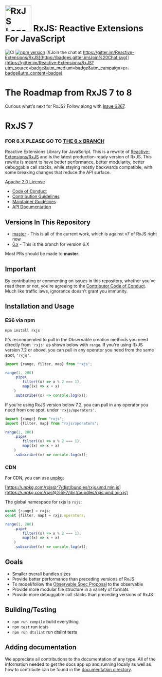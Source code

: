 # <img src="docs_app/src/assets/images/logos/Rx_Logo_S.png" alt="RxJS Logo" width="86" height="86"> RxJS: Reactive Extensions For JavaScript

![CI](https://github.com/reactivex/rxjs/workflows/CI/badge.svg)
[![npm version](https://badge.fury.io/js/rxjs.svg)](http://badge.fury.io/js/rxjs)
[![Join the chat at https://gitter.im/Reactive-Extensions/RxJS](https://badges.gitter.im/Join%20Chat.svg)](https://gitter.im/Reactive-Extensions/RxJS?utm_source=badge&utm_medium=badge&utm_campaign=pr-badge&utm_content=badge)

# The Roadmap from RxJS 7 to 8

Curious what's next for RxJS? Follow along with [Issue 6367](https://github.com/ReactiveX/rxjs/issues/6367).

# RxJS 7

### FOR 6.X PLEASE GO TO [THE 6.x BRANCH](https://github.com/ReactiveX/rxjs/tree/6.x)

Reactive Extensions Library for JavaScript. This is a rewrite of [Reactive-Extensions/RxJS](https://github.com/Reactive-Extensions/RxJS) and is the latest production-ready version of RxJS. This rewrite is meant to have better performance, better modularity, better debuggable call stacks, while staying mostly backwards compatible, with some breaking changes that reduce the API surface.

[Apache 2.0 License](LICENSE.txt)

-   [Code of Conduct](CODE_OF_CONDUCT.md)
-   [Contribution Guidelines](CONTRIBUTING.md)
-   [Maintainer Guidelines](docs_app/content/maintainer-guidelines.md)
-   [API Documentation](https://rxjs.dev/)

## Versions In This Repository

-   [master](https://github.com/ReactiveX/rxjs/commits/master) - This is all of the current work, which is against v7 of RxJS right now
-   [6.x](https://github.com/ReactiveX/rxjs/tree/6.x) - This is the branch for version 6.X

Most PRs should be made to **master**.

## Important

By contributing or commenting on issues in this repository, whether you've read them or not, you're agreeing to the [Contributor Code of Conduct](CODE_OF_CONDUCT.md). Much like traffic laws, ignorance doesn't grant you immunity.

## Installation and Usage

### ES6 via npm

```shell
npm install rxjs
```

It's recommended to pull in the Observable creation methods you need directly from `'rxjs'` as shown below with `range`.
If you're using RxJS version 7.2 or above, you can pull in any operator you need from the same spot, `'rxjs'`.

```ts
import {range, filter, map} from "rxjs";

range(1, 200)
	.pipe(
		filter((x) => x % 2 === 1),
		map((x) => x + x)
	)
	.subscribe((x) => console.log(x));
```

If you're using RxJS version below 7.2, you can pull in any operator you need from one spot, under `'rxjs/operators'`.

```ts
import {range} from "rxjs";
import {filter, map} from "rxjs/operators";

range(1, 200)
	.pipe(
		filter((x) => x % 2 === 1),
		map((x) => x + x)
	)
	.subscribe((x) => console.log(x));
```

### CDN

For CDN, you can use [unpkg](https://unpkg.com/):

[https://unpkg.com/rxjs@^7/dist/bundles/rxjs.umd.min.js](https://unpkg.com/rxjs@%5E7/dist/bundles/rxjs.umd.min.js)

The global namespace for rxjs is `rxjs`:

```js
const {range} = rxjs;
const {filter, map} = rxjs.operators;

range(1, 200)
	.pipe(
		filter((x) => x % 2 === 1),
		map((x) => x + x)
	)
	.subscribe((x) => console.log(x));
```

## Goals

-   Smaller overall bundles sizes
-   Provide better performance than preceding versions of RxJS
-   To model/follow the [Observable Spec Proposal](https://github.com/zenparsing/es-observable) to the observable
-   Provide more modular file structure in a variety of formats
-   Provide more debuggable call stacks than preceding versions of RxJS

## Building/Testing

-   `npm run compile` build everything
-   `npm test` run tests
-   `npm run dtslint` run dtslint tests

## Adding documentation

We appreciate all contributions to the documentation of any type. All of the information needed to get the docs app up and running locally as well as how to contribute can be found in the [documentation directory](./docs_app).
